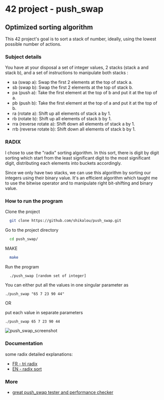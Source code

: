 
# 42 project - push_swap

## Optimized sorting algorithm 

This 42 project's goal is to sort a stack of number, ideally, using the lowest possible number of actions.

### Subject details

You have at your disposal a set of integer values, 2 stacks (stack a and stack b), and a set of instructions to manipulate both stacks :
- sa (swap a): Swap the first 2 elements at the top of stack a.
- sb (swap b): Swap the first 2 elements at the top of stack b.
- pa (push a): Take the first element at the top of b and put it at the top of a.
- pb (push b): Take the first element at the top of a and put it at the top of b.
- ra (rotate a): Shift up all elements of stack a by 1.
- rb (rotate b): Shift up all elements of stack b by 1.
- rra (reverse rotate a): Shift down all elements of stack a by 1.
- rrb (reverse rotate b): Shift down all elements of stack b by 1.

### RADIX

I chose to use the "radix" sorting algorithm. In this sort, there is digit by digit sorting which start from the least significant digit to the most significant digit, distributing each elements into buckets accordingly.

Since we only have two stacks, we can use this algorithm by sorting our integers using their binary value. It's an efficient algorithm which taught me to use the bitwise operator and to manipulate right bit-shifting and binary value.
### How to run the program 

Clone the project

```bash
  git clone https://github.com/shikalou/push_swap.git
```

Go to the project directory

```bash
  cd push_swap/
```
MAKE
```bash
  make
```
Run the program
```bash
  ./push_swap [random set of integer]
```
You can either put all the values in one singular parameter as 

``./push_swap "65 7 23 90 44"``

OR 

put each value in separate parameters

``./push_swap 65 7 23 90 44``

![push_swap_screenshot](https://github.com/shikalou/push_swap/assets/94800038/8909b767-f454-4eb0-a5dd-61665330fc33)

### Documentation

some radix detailed explanations:

- [FR - tri radix](http://www.giacomazzi.fr/infor/Tri/TRadix.htm)
- [EN - radix sort](https://www.javatpoint.com/radix-sort)


### More
 - [great push_swap tester and performance checker](https://github.com/anonylouis/42Project---Push_swap-Tester)
